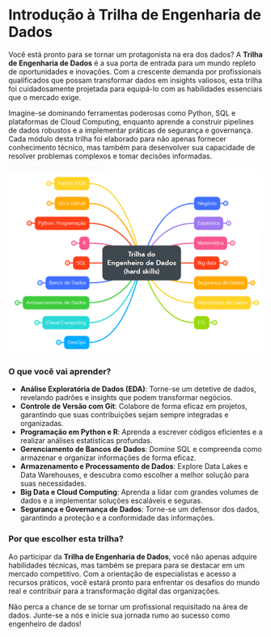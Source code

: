 # Introdução à Trilha de Engenharia de Dados

Você está pronto para se tornar um protagonista na era dos dados? A **Trilha de Engenharia de Dados** é a sua porta de entrada para um mundo repleto de oportunidades e inovações. Com a crescente demanda por profissionais qualificados que possam transformar dados em insights valiosos, esta trilha foi cuidadosamente projetada para equipá-lo com as habilidades essenciais que o mercado exige.

Imagine-se dominando ferramentas poderosas como Python, SQL e plataformas de Cloud Computing, enquanto aprende a construir pipelines de dados robustos e a implementar práticas de segurança e governança. Cada módulo desta trilha foi elaborado para não apenas fornecer conhecimento técnico, mas também para desenvolver sua capacidade de resolver problemas complexos e tomar decisões informadas.

[![Trilha do Engenheiro de Dados](/docs/MapaMentaED.PNG)]([https://www.mindmeister.com/app/map/3547106699](https://mm.tt/app/map/3547106699?t=t2BLkrlNW8))

### O que você vai aprender?

- **Análise Exploratória de Dados (EDA)**: Torne-se um detetive de dados, revelando padrões e insights que podem transformar negócios.
- **Controle de Versão com Git**: Colabore de forma eficaz em projetos, garantindo que suas contribuições sejam sempre integradas e organizadas.
- **Programação em Python e R**: Aprenda a escrever códigos eficientes e a realizar análises estatísticas profundas.
- **Gerenciamento de Bancos de Dados**: Domine SQL e compreenda como armazenar e organizar informações de forma eficaz.
- **Armazenamento e Processamento de Dados**: Explore Data Lakes e Data Warehouses, e descubra como escolher a melhor solução para suas necessidades.
- **Big Data e Cloud Computing**: Aprenda a lidar com grandes volumes de dados e a implementar soluções escaláveis e seguras.
- **Segurança e Governança de Dados**: Torne-se um defensor dos dados, garantindo a proteção e a conformidade das informações.

### Por que escolher esta trilha?

Ao participar da **Trilha de Engenharia de Dados**, você não apenas adquire habilidades técnicas, mas também se prepara para se destacar em um mercado competitivo. Com a orientação de especialistas e acesso a recursos práticos, você estará pronto para enfrentar os desafios do mundo real e contribuir para a transformação digital das organizações.

Não perca a chance de se tornar um profissional requisitado na área de dados. Junte-se a nós e inicie sua jornada rumo ao sucesso como engenheiro de dados!
